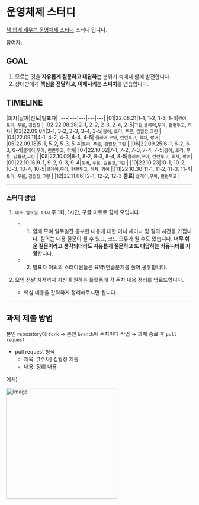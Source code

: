 # 운영체제 스터디

[책 쉽게 배우는 운영체제 스터디](http://www.yes24.com/Product/Goods/62054527) 스터디 입니다.

참여자: 

## GOAL

1. 모르는 것을 **자유롭게 질문하고 대답하는** 분위기 속에서 함께 발전합니다.
2. 상대방에게 **핵심을 전달하고, 이해시키는 스피치**를 연습합니다.

## TIMELINE
 
|회차|날짜|진도|발표자|
|---|---|---|---|---|
|01|22.08.21|1-1, 1-2, 1-3, 1-4|`짱어`, `토리`, `푸룬`, `김월장` | 
|02|22.08.28|2-1, 2-2, 2-3, 2-4, 2-5|`그린`,`클레어`,`무아`, `런런투고`, `히차`| 
|03|22.09.04|3-1, 3-2, 3-3, 3-4, 3-5|`짱어`, `토리`, `푸룬`, `김월장`,`그린`  | 
|04|22.09.11|4-1, 4-2, 4-3, 4-4, 4-5| `클레어`,`무아`, `런런투고`, `히차`, `짱어`| 
|05|22.09.18|5-1, 5-2, 5-3, 5-4|`토리`, `푸룬`, `김월장`,`그린`  |
|06|22.09.25|6-1, 6-2, 6-3, 6-4|`클레어`,`무아`, `런런투고`, `히차`| 
|07|22.10.02|7-1, 7-2, 7-3, 7-4, 7-5|`짱어`, `토리`, `푸룬`, `김월장`,`그린` | 
|08|22.10.09|8-1, 8-2, 8-3, 8-4, 8-5|`클레어`,`무아`, `런런투고`, `히차`, `짱어`| 
|09|22.10.16|9-1, 9-2, 9-3, 9-4|`토리`, `푸룬`, `김월장`,`그린` | 
|10|22.10.23|10-1, 10-2, 10-3, 10-4, 10-5|`클레어`,`무아`, `런런투고`, `히차`, `짱어` | 
|11|22.10.30|11-1, 11-2, 11-3, 11-4|`토리`, `푸룬`, `김월장`,`그린` | 
|12|22.11.06|12-1, 12-2, 12-3 **종료**| `클레어`,`무아`, `런런투고` |

---

### **스터디 방법**

1. `매주 일요일 13시` 주 1회, 1시간, 구글 미트로 함께 모입니다.
   
    - 1. 함께 모여 일주일간 공부한 내용에 대한 미니 세미나 및 질의 시간을 가집니다.
       질의는 내용 질문이 될 수 있고, 코드 오류가 될 수도 있습니다. 
       **너무 쉬운 질문이라고 생각되더라도 자유롭게 질문하고 또 대답하는 커뮤니티를 지향**합니다.

    - 2. 발표자 이외의 스터디원들은 요약/연습문제를 풀어 공유합니다.
    

2. 모임 전날 자정까지 자신이 원하는 플랫폼에 각 주차 내용 정리를 업로드합니다.
    - 핵심 내용을 간략하게 정리해주시면 됩니다.


---

## 과제 제출 방법

본인 repository에 `fork` → 본인 `branch`에 주차마다 작업 → 과제 종료 후 `pull request`

- pull request 형식 
   - 제목: [1주차] 김월장 제출
   - 내용: 정리 내용

예시)

<img src="https://user-images.githubusercontent.com/69420512/136134843-f43bd2bd-c3f2-4eea-9a96-ea7e022bd40a.png" alt="image" width="300" height="whatever">

